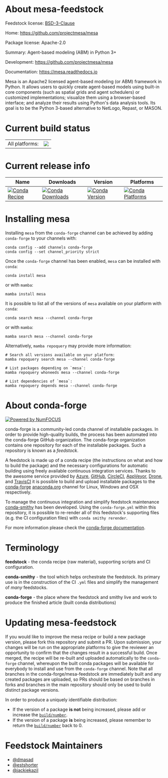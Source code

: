 About mesa-feedstock
====================

Feedstock license: [BSD-3-Clause](https://github.com/conda-forge/mesa-feedstock/blob/main/LICENSE.txt)

Home: https://github.com/projectmesa/mesa

Package license: Apache-2.0

Summary: Agent-based modeling (ABM) in Python 3+

Development: https://github.com/projectmesa/mesa

Documentation: https://mesa.readthedocs.io

Mesa is an Apache2 licensed agent-based modeling (or ABM)
framework in Python. It allows users to quickly create agent-based
models using built-in core components (such as spatial grids and
agent schedulers) or customized implementations; visualize them
using a browser-based interface; and analyze their results using
Python's data analysis tools. Its goal is to be the Python 3-based
alternative to NetLogo, Repast, or MASON.


Current build status
====================


<table><tr><td>All platforms:</td>
    <td>
      <a href="https://dev.azure.com/conda-forge/feedstock-builds/_build/latest?definitionId=9592&branchName=main">
        <img src="https://dev.azure.com/conda-forge/feedstock-builds/_apis/build/status/mesa-feedstock?branchName=main">
      </a>
    </td>
  </tr>
</table>

Current release info
====================

| Name | Downloads | Version | Platforms |
| --- | --- | --- | --- |
| [![Conda Recipe](https://img.shields.io/badge/recipe-mesa-green.svg)](https://anaconda.org/conda-forge/mesa) | [![Conda Downloads](https://img.shields.io/conda/dn/conda-forge/mesa.svg)](https://anaconda.org/conda-forge/mesa) | [![Conda Version](https://img.shields.io/conda/vn/conda-forge/mesa.svg)](https://anaconda.org/conda-forge/mesa) | [![Conda Platforms](https://img.shields.io/conda/pn/conda-forge/mesa.svg)](https://anaconda.org/conda-forge/mesa) |

Installing mesa
===============

Installing `mesa` from the `conda-forge` channel can be achieved by adding `conda-forge` to your channels with:

```
conda config --add channels conda-forge
conda config --set channel_priority strict
```

Once the `conda-forge` channel has been enabled, `mesa` can be installed with `conda`:

```
conda install mesa
```

or with `mamba`:

```
mamba install mesa
```

It is possible to list all of the versions of `mesa` available on your platform with `conda`:

```
conda search mesa --channel conda-forge
```

or with `mamba`:

```
mamba search mesa --channel conda-forge
```

Alternatively, `mamba repoquery` may provide more information:

```
# Search all versions available on your platform:
mamba repoquery search mesa --channel conda-forge

# List packages depending on `mesa`:
mamba repoquery whoneeds mesa --channel conda-forge

# List dependencies of `mesa`:
mamba repoquery depends mesa --channel conda-forge
```


About conda-forge
=================

[![Powered by
NumFOCUS](https://img.shields.io/badge/powered%20by-NumFOCUS-orange.svg?style=flat&colorA=E1523D&colorB=007D8A)](https://numfocus.org)

conda-forge is a community-led conda channel of installable packages.
In order to provide high-quality builds, the process has been automated into the
conda-forge GitHub organization. The conda-forge organization contains one repository
for each of the installable packages. Such a repository is known as a *feedstock*.

A feedstock is made up of a conda recipe (the instructions on what and how to build
the package) and the necessary configurations for automatic building using freely
available continuous integration services. Thanks to the awesome service provided by
[Azure](https://azure.microsoft.com/en-us/services/devops/), [GitHub](https://github.com/),
[CircleCI](https://circleci.com/), [AppVeyor](https://www.appveyor.com/),
[Drone](https://cloud.drone.io/welcome), and [TravisCI](https://travis-ci.com/)
it is possible to build and upload installable packages to the
[conda-forge](https://anaconda.org/conda-forge) [anaconda.org](https://anaconda.org/)
channel for Linux, Windows and OSX respectively.

To manage the continuous integration and simplify feedstock maintenance
[conda-smithy](https://github.com/conda-forge/conda-smithy) has been developed.
Using the ``conda-forge.yml`` within this repository, it is possible to re-render all of
this feedstock's supporting files (e.g. the CI configuration files) with ``conda smithy rerender``.

For more information please check the [conda-forge documentation](https://conda-forge.org/docs/).

Terminology
===========

**feedstock** - the conda recipe (raw material), supporting scripts and CI configuration.

**conda-smithy** - the tool which helps orchestrate the feedstock.
                   Its primary use is in the construction of the CI ``.yml`` files
                   and simplify the management of *many* feedstocks.

**conda-forge** - the place where the feedstock and smithy live and work to
                  produce the finished article (built conda distributions)


Updating mesa-feedstock
=======================

If you would like to improve the mesa recipe or build a new
package version, please fork this repository and submit a PR. Upon submission,
your changes will be run on the appropriate platforms to give the reviewer an
opportunity to confirm that the changes result in a successful build. Once
merged, the recipe will be re-built and uploaded automatically to the
`conda-forge` channel, whereupon the built conda packages will be available for
everybody to install and use from the `conda-forge` channel.
Note that all branches in the conda-forge/mesa-feedstock are
immediately built and any created packages are uploaded, so PRs should be based
on branches in forks and branches in the main repository should only be used to
build distinct package versions.

In order to produce a uniquely identifiable distribution:
 * If the version of a package **is not** being increased, please add or increase
   the [``build/number``](https://docs.conda.io/projects/conda-build/en/latest/resources/define-metadata.html#build-number-and-string).
 * If the version of a package **is** being increased, please remember to return
   the [``build/number``](https://docs.conda.io/projects/conda-build/en/latest/resources/define-metadata.html#build-number-and-string)
   back to 0.

Feedstock Maintainers
=====================

* [@dmasad](https://github.com/dmasad/)
* [@estshorter](https://github.com/estshorter/)
* [@jackiekazil](https://github.com/jackiekazil/)


<!-- dummy commit to enable rerendering -->

